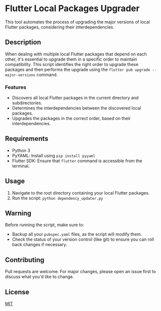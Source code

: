 # Flutter Local Packages Upgrader

This tool automates the process of upgrading the major versions of local Flutter packages, considering their interdependencies.

## Description

When dealing with multiple local Flutter packages that depend on each other, it's essential to upgrade them in a specific order to maintain compatibility. This script identifies the right order to upgrade these packages and then performs the upgrade using the `flutter pub upgrade --major-versions` command.

### Features

- Discovers all local Flutter packages in the current directory and subdirectories.
- Determines the interdependencies between the discovered local packages.
- Upgrades the packages in the correct order, based on their interdependencies.

## Requirements

- Python 3
- PyYAML: Install using `pip install pyyaml`
- Flutter SDK: Ensure that `flutter` command is accessible from the terminal.

## Usage

1. Navigate to the root directory containing your local Flutter packages.
2. Run the script: `python dependency_updater.py`

## Warning

Before running the script, make sure to:

- Backup all your `pubspec.yaml` files, as the script will modify them.
- Check the status of your version control (like git) to ensure you can roll back changes if necessary.

## Contributing

Pull requests are welcome. For major changes, please open an issue first to discuss what you'd like to change.

## License

[MIT](https://choosealicense.com/licenses/mit/)
